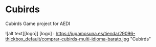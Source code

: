# Cubirds
Cubirds Game project for AEDI

![alt text][logo]]
[logo] : https://jugamosuna.es/tienda/29096-thickbox_default/comprar-cubirds-multi-idioma-barato.jpg "Cubirds"
